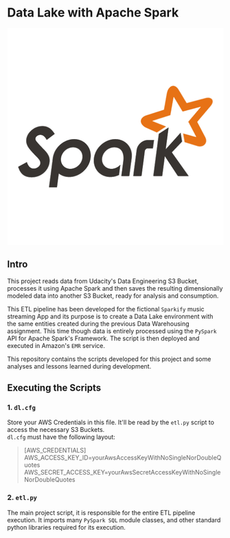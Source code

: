 # Data Lake with Apache Spark  
  
![Apache Spark Logo](<apacheSparkLogo.png>)  

## Intro

This project reads data from Udacity's Data Engineering S3 Bucket, processes it using Apache Spark and then saves the resulting dimensionally modeled data into another S3 Bucket, ready for analysis and consumption.  

This ETL pipeline has been developed for the fictional `Sparkify` music streaming App and its purpose is to create a Data Lake environment with the same entities created during the previous Data Warehousing assignment. This time though data is entirely processed using the `PySpark` API for Apache Spark's Framework. The script is then deployed and executed in Amazon's `EMR` service.
  
This repository contains the scripts developed for this project and some analyses and lessons learned during development.  
  
##  Executing the Scripts
  
### 1. `dl.cfg`

Store your AWS Credentials in this file. 
It'll be read by the `etl.py` script to access the necessary S3 Buckets.  
`dl.cfg` must have the following layout:

>[AWS_CREDENTIALS]  
>AWS_ACCESS_KEY_ID=yourAwsAccessKeyWithNoSingleNorDoubleQuotes  
>AWS_SECRET_ACCESS_KEY=yourAwsSecretAccessKeyWithNoSingleNorDoubleQuotes  

### 2. `etl.py`  
  
The main project script, it is responsible for the entire ETL pipeline execution. It imports many `PySpark SQL` module classes, and other standard python libraries required for its execution.
